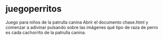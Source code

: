 # juegoperritos
Juego para niños de la patrulla canina
Abrir el documento chase.html y comenzar a adivinar pulsando sobre las imágenes qué tipo de raza de perro es cada cachorrito de la patrulla canina.
